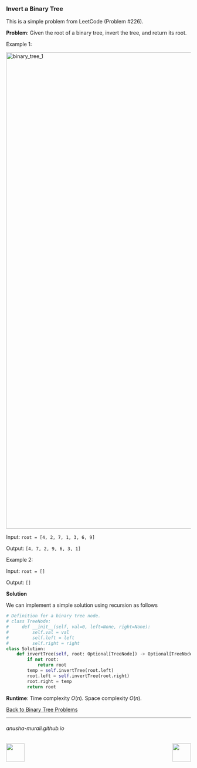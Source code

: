 ### Invert a Binary Tree

This is a simple problem from LeetCode (Problem #226).

**Problem**: Given the root of a binary tree, invert the tree, and return its root.

Example 1:

<img width="1300" alt="binary_tree_1" src="https://github.com/user-attachments/assets/460d5dc6-58f3-460d-a49d-e08509060605" />

Input: `root = [4, 2, 7, 1, 3, 6, 9]`

Output: `[4, 7, 2, 9, 6, 3, 1]`

Example 2:

Input: `root = []`

Output: `[]`

**Solution**

We can implement a simple solution using recursion as follows

```python
# Definition for a binary tree node.
# class TreeNode:
#     def __init__(self, val=0, left=None, right=None):
#         self.val = val
#         self.left = left
#         self.right = right
class Solution:
    def invertTree(self, root: Optional[TreeNode]) -> Optional[TreeNode]:
        if not root:
            return root
        temp = self.invertTree(root.left)
        root.left = self.invertTree(root.right)
        root.right = temp
        return root
```

**Runtime**: Time complexity $O(n)$. Space complexity $O(n)$.

[Back to Binary Tree Problems](./problems.md)

* * *
###### anusha-murali.github.io

<img src="https://github.com/anusha-murali/anusha-murali.github.io/assets/111596338/639243aa-2857-4595-a65a-7852762bb002" width="50" height="50" align="left">

[<img src="https://github.com/user-attachments/assets/989cfb30-4fb8-40f8-a812-8a054869aa32" width="50" height="50" align="right">](../index.md)
